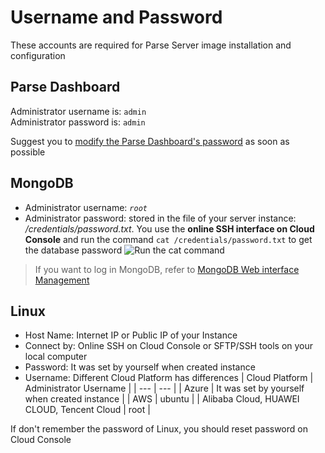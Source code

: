 # Username and Password

These accounts are required for Parse Server  image installation and configuration

## Parse Dashboard 

Administrator username is: `admin`  
Administrator password is: `admin`  

Suggest you to [modify the Parse Dashboard's password](/solution-more.md#modify-parse-dashboard-credentials) as soon as possible

## MongoDB

* Administrator username: *`root`*
* Administrator password: stored in the file of your server instance: */credentials/password.txt*. You use the **online SSH interface on Cloud Console** and run the command `cat /credentials/password.txt` to get the database password
   ![Run the cat command](https://libs.websoft9.com/Websoft9/DocsPicture/en/common/catdbpasswordmongdo-websoft9.png)

> If you want to log in MongoDB, refer to [MongoDB Web interface Management](/admin-mongodb.md)

## Linux

* Host Name: Internet IP or Public IP of your Instance
* Connect by: Online SSH on Cloud Console or SFTP/SSH tools on your local computer
* Password: It was set by yourself when created instance
* Username: Different Cloud Platform has differences
   |  Cloud Platform   |  Administrator Username   |
   | --- | --- |
   |  Azure   |  It was set by yourself when created instance   |
   |  AWS   |  ubuntu   |
   |  Alibaba Cloud, HUAWEI CLOUD, Tencent Cloud |  root   |

If don't remember the password of Linux, you should reset password on Cloud Console